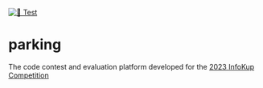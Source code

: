 [![🧪 Test](https://github.com/ItKlubBozoLagan/parking/actions/workflows/test.yml/badge.svg)](https://github.com/ItKlubBozoLagan/parking/actions/workflows/test.yml)

# parking

The code contest and evaluation platform developed for the [2023 InfoKup Competition](https://informatika.azoo.hr/kategorija/3/Razvoj-softvera)
